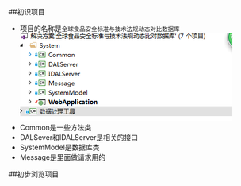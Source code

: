 ##初识项目
- 项目的名称是`全球食品安全标准与技术法规动态对比数据库`
![](/assets/项目.PNG)
 - Common是一些方法类
 - DALSever和IDALServer是相关的接口
 - SystemModel是数据库类
 - Message是里面做请求用的



##初步浏览项目
